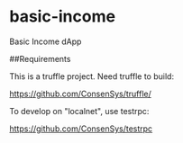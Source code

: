 # basic-income
Basic Income dApp

##Requirements

This is a truffle project. Need truffle to build:

https://github.com/ConsenSys/truffle/

To develop on "localnet", use testrpc:

https://github.com/ConsenSys/testrpc